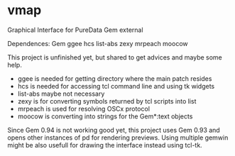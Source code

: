 # vmap
Graphical Interface for PureData Gem external

Dependences: Gem ggee hcs list-abs zexy mrpeach moocow
 
This project is unfinished yet, but shared to get advices and maybe some help.

- ggee is needed for getting directory where the main patch resides
- hcs is needed for accessing tcl command line and using tk widgets
- list-abs maybe not necessary
- zexy is for converting symbols returned by tcl scripts into list
- mrpeach is used for resolving OSCx protocol
- moocow is converting into strings for the Gem*:text objects

Since Gem 0.94 is not working good yet, this project uses Gem 0.93 and opens other instances of pd for rendering previews.
Using multiple gemwin might be also usefull for drawing the interface instead using tcl-tk.
